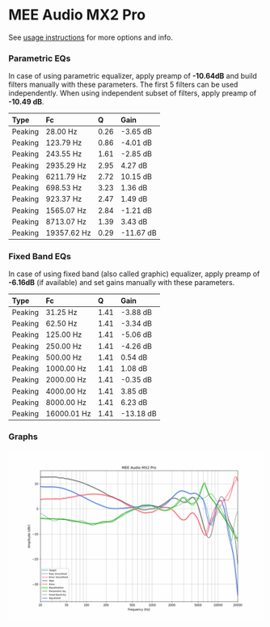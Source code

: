 # MEE Audio MX2 Pro
See [usage instructions](https://github.com/jaakkopasanen/AutoEq#usage) for more options and info.

### Parametric EQs
In case of using parametric equalizer, apply preamp of **-10.64dB** and build filters manually
with these parameters. The first 5 filters can be used independently.
When using independent subset of filters, apply preamp of **-10.49 dB**.

| Type    | Fc          |    Q | Gain      |
|:--------|:------------|:-----|:----------|
| Peaking | 28.00 Hz    | 0.26 | -3.65 dB  |
| Peaking | 123.79 Hz   | 0.86 | -4.01 dB  |
| Peaking | 243.55 Hz   | 1.61 | -2.85 dB  |
| Peaking | 2935.29 Hz  | 2.95 | 4.27 dB   |
| Peaking | 6211.79 Hz  | 2.72 | 10.15 dB  |
| Peaking | 698.53 Hz   | 3.23 | 1.36 dB   |
| Peaking | 923.37 Hz   | 2.47 | 1.49 dB   |
| Peaking | 1565.07 Hz  | 2.84 | -1.21 dB  |
| Peaking | 8713.07 Hz  | 1.39 | 3.43 dB   |
| Peaking | 19357.62 Hz | 0.29 | -11.67 dB |

### Fixed Band EQs
In case of using fixed band (also called graphic) equalizer, apply preamp of **-6.16dB**
(if available) and set gains manually with these parameters.

| Type    | Fc          |    Q | Gain      |
|:--------|:------------|:-----|:----------|
| Peaking | 31.25 Hz    | 1.41 | -3.88 dB  |
| Peaking | 62.50 Hz    | 1.41 | -3.34 dB  |
| Peaking | 125.00 Hz   | 1.41 | -5.06 dB  |
| Peaking | 250.00 Hz   | 1.41 | -4.26 dB  |
| Peaking | 500.00 Hz   | 1.41 | 0.54 dB   |
| Peaking | 1000.00 Hz  | 1.41 | 1.08 dB   |
| Peaking | 2000.00 Hz  | 1.41 | -0.35 dB  |
| Peaking | 4000.00 Hz  | 1.41 | 3.85 dB   |
| Peaking | 8000.00 Hz  | 1.41 | 6.23 dB   |
| Peaking | 16000.01 Hz | 1.41 | -13.18 dB |

### Graphs
![](./MEE%20Audio%20MX2%20Pro.png)